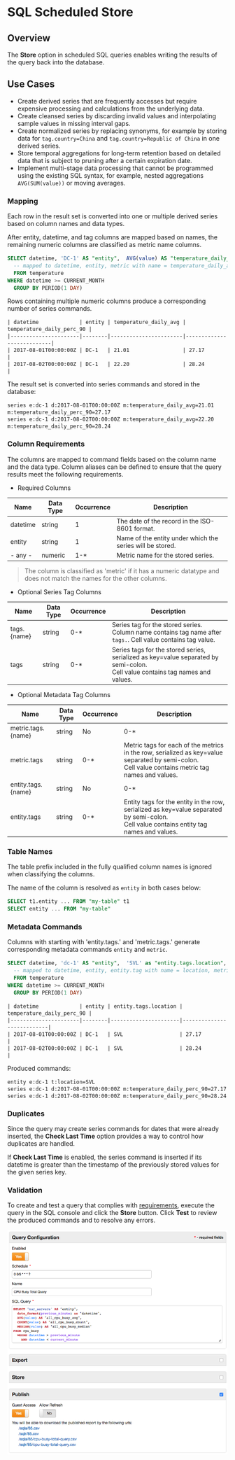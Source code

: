 # SQL Scheduled Store

## Overview

The **Store** option in scheduled SQL queries enables writing the results of the query back into the database.

## Use Cases

* Create derived series that are frequently accesses but require expensive processing and calculations from the underlying data.
* Create cleansed series by discarding invalid values and interpolating sample values in missing interval gaps.
* Create normalized series by replacing synonyms, for example by storing data for `tag.country=China` and `tag.country=Republic of China` in one derived series.
* Store temporal aggregations for long-term retention based on detailed data that is subject to pruning after a certain expiration date.
* Implement multi-stage data processing that cannot be programmed using the existing SQL syntax, for example, nested aggregations `AVG(SUM(value))` or moving averages.

### Mapping

Each row in the result set is converted into one or multiple derived series based on column names and data types.

After entity, datetime, and tag columns are mapped based on names, the remaining numeric columns are classified as metric name columns.

```sql
SELECT datetime, 'DC-1' AS "entity",  AVG(value) AS "temperature_daily_avg", PERCENTILE(90, value) AS "temperature_daily_perc_90"
  -- mapped to datetime, entity, metric with name = temperature_daily_avg, metric with name = temperature_daily_perc_90
  FROM temperature
WHERE datetime >= CURRENT_MONTH
  GROUP BY PERIOD(1 DAY)
```

Rows containing multiple numeric columns produce a corresponding number of series commands.

```ls
| datetime             | entity | temperature_daily_avg | temperature_daily_perc_90 |
|----------------------|--------|-----------------------|---------------------------|
| 2017-08-01T00:00:00Z | DC-1   | 21.01                 | 27.17                     |
| 2017-08-02T00:00:00Z | DC-1   | 22.20                 | 28.24                     |
```

The result set is converted into series commands and stored in the database:

```ls
series e:dc-1 d:2017-08-01T00:00:00Z m:temperature_daily_avg=21.01 m:temperature_daily_perc_90=27.17
series e:dc-1 d:2017-08-02T00:00:00Z m:temperature_daily_avg=22.20 m:temperature_daily_perc_90=28.24
```

### Column Requirements

The columns are mapped to command fields based on the column name and the data type.
Column aliases can be defined to ensure that the query results meet the following requirements.

* Required Columns

| **Name** | **Data Type** | **Occurrence** | **Description** |
|---|---|---|---|
| datetime | string | 1 | The date of the record in the ISO-8601 format. |
| entity | string | 1 | Name of the entity under which the series will be stored. |
| - any - | numeric | 1-* | Metric name for the stored series. |

> The column is classified as 'metric' if it has a numeric datatype and does not match the names for the other columns.

* Optional Series Tag Columns

| **Name** | **Data Type** | **Occurrence** | **Description** |
|---|---|---|---|
| tags.{name} | string | 0-* | Series tag for the stored series. <br>Column name contains tag name after `tags.`. Cell value contains tag value.|
| tags | string | 0-* | Series tags for the stored series, serialized as key=value separated by semi-colon. <br>Cell value contains tag names and values.|

* Optional Metadata Tag Columns

| **Name** | **Data Type** | **Occurrence** | **Description** |
|---|---|---|---|
| metric.tags.{name} | string | No | 0-* | Metric tag for each of the metrics in the row. <br>Column name contains metric tag name after `tags.`. Cell value contains metric tag value.|
| metric.tags | string | 0-* | Metric tags for each of the metrics in the row, serialized as key=value separated by semi-colon. <br>Cell value contains metric tag names and values.|
| entity.tags.{name} | string | No | 0-* | Entity tag for the entity in the row. <br>Column name contains entity tag name after `tags.`. Cell value contains entity tag value.|
| entity.tags | string | 0-* | Entity tags for the entity in the row, serialized as key=value separated by semi-colon. <br>Cell value contains entity tag names and values.|


### Table Names

The table prefix included in the fully qualified column names is ignored when classifying the columns.

The name of the column is resolved as `entity` in both cases below:

```sql
SELECT t1.entity ... FROM "my-table" t1
SELECT entity ... FROM "my-table"
```

### Metadata Commands

Columns with starting with 'entity.tags.' and 'metric.tags.' generate corresponding metadata commands `entity` and `metric`.


```sql
SELECT datetime, 'dc-1' AS "entity",  'SVL' as "entity.tags.location", AVG(value) AS "temperature_daily_avg"
  -- mapped to datetime, entity, entity.tag with name = location, metric with name = temperature_daily_avg
  FROM temperature
WHERE datetime >= CURRENT_MONTH
  GROUP BY PERIOD(1 DAY)
```

```ls
| datetime             | entity | entity.tags.location | temperature_daily_perc_90 |
|----------------------|--------|----------------------|---------------------------|
| 2017-08-01T00:00:00Z | DC-1   | SVL                  | 27.17                     |
| 2017-08-02T00:00:00Z | DC-1   | SVL                  | 28.24                     |
```

Produced commands:

```ls
entity e:dc-1 t:location=SVL
series e:dc-1 d:2017-08-01T00:00:00Z m:temperature_daily_perc_90=27.17
series e:dc-1 d:2017-08-02T00:00:00Z m:temperature_daily_perc_90=28.24
```

### Duplicates

Since the query may create series commands for dates that were already inserted, the **Check Last Time** option provides a way to control how duplicates are handled.

If **Check Last Time** is enabled, the series command is inserted if its datetime is greater than the timestamp of the previously stored values for the given series key.

### Validation

To create and test a query that complies with [requirements](#column-requirements), execute the query in the SQL console and click the **Store** button. Click **Test** to review the produced commands and to resolve any errors.

![SQL Store Test](images/sql-scheduled.png)
